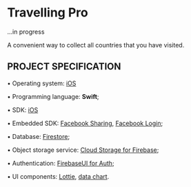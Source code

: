 # Travelling Pro

...in progress

A convenient way to collect all countries that you have visited.  

## PROJECT SPECIFICATION

• Operating system: [iOS](https://www.apple.com/ios/ios-14/)

• Programming language: **Swift**;

• SDK: [iOS](https://developer.apple.com/)

• Embedded SDK: [Facebook Sharing](https://developers.facebook.com/docs/sharing/ios),
[Facebook Login](https://developers.facebook.com/docs/facebook-login/overview);

• Database: [Firestore](https://firebase.google.com/docs/firestore);

• Object storage service: [Cloud Storage for Firebase](https://firebase.google.com/docs/storage);

• Authentication: [FirebaseUI for Auth](https://firebase.google.com/docs/auth/ios/firebaseui);

• UI components: [Lottie](https://lottiefiles.com/what-is-lottie), 
 [data chart](https://github.com/danielgindi/Charts).
